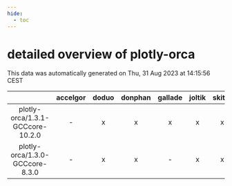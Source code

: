 ```yaml
---
hide:
  - toc
---
```


detailed overview of plotly-orca
================================


This data was automatically generated on Thu, 31 Aug 2023 at 14:15:56 CEST  

| |accelgor|doduo|donphan|gallade|joltik|skitty|swalot|victini|
| :---: | :---: | :---: | :---: | :---: | :---: | :---: | :---: | :---: |
|plotly-orca/1.3.1-GCCcore-10.2.0|-|x|x|x|x|x|x|x|
|plotly-orca/1.3.0-GCCcore-8.3.0|-|x|x|-|x|x|-|x|

